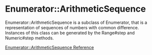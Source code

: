 # Enumerator::ArithmeticSequence

Enumerator::ArithmeticSequence is a subclass of Enumerator, that is a
representation of sequences of numbers with common difference. Instances of
this class can be generated by the Range#step and Numeric#step methods.

[Enumerator::ArithmeticSequence Reference](https://ruby-doc.org/core-2.6/Enumerator/ArithmeticSequence.html)
